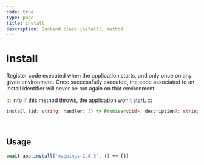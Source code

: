 ```yaml
---
code: true
type: page
title: install
description: Backend class install() method
---
```


# Install

<SinceBadge version="2.12.0" />
<CustomBadge type="error" text="Experimental: non-backward compatible changes or removal may occur in any future release."/>

Register code executed when the application starts, and only once on any given environment. Once successfully executed, the code associated to an install identifier will never be run again on that environment.

::: info
If this method throws, the application won't start.
:::
```ts
install (id: string, handler: () => Promise<void>, description?: string): void
```

<br/>

## Usage

```js
await app.install('mappings-2.4.3', () => {})
```
